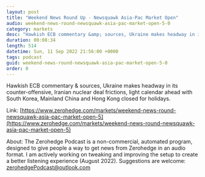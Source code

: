 ```yaml
---
layout: post
title: "Weekend News Round Up - Newsquawk Asia-Pac Market Open"
audio: weekend-news-round-newsquawk-asia-pac-market-open-5-0
category: markets
desc: "Hawkish ECB commentary &amp; sources, Ukraine makes headway in its counter-offensive, Iranian nuclear deal frictions, light calendar ahead with South Korea, Mainland China and Hong Kong closed for holidays."
duration: 00:08:34
length: 514
datetime: Sun, 11 Sep 2022 21:56:00 +0000
tags: podcast
guid: weekend-news-round-newsquawk-asia-pac-market-open-5-0
order: 0
---
```

Hawkish ECB commentary &amp; sources, Ukraine makes headway in its counter-offensive, Iranian nuclear deal frictions, light calendar ahead with South Korea, Mainland China and Hong Kong closed for holidays.

Link: [https://www.zerohedge.com/markets/weekend-news-round-newsquawk-asia-pac-market-open-5](https://www.zerohedge.com/markets/weekend-news-round-newsquawk-asia-pac-market-open-5)

About: The Zerohedge Podcast is a non-commercial, automated program, designed to give people a way to get news from Zerohedge in an audio format.  I am actively working on tweaking and improving the setup to create a better listening experience (August 2022).  Suggestions are welcome: [zerohedgePodcast@outlook.com](mailto:zerohedgePodcast@outlook.com)